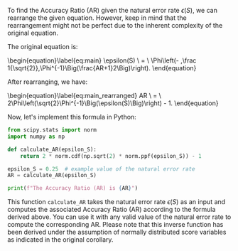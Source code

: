 To find the Accuracy Ratio (AR) given the natural error rate $\epsilon(S)$, we can rearrange the given equation. However, keep in mind that the rearrangement might not be perfect due to the inherent complexity of the original equation. 

The original equation is:

\begin{equation}\label{eq:main}
	\epsilon(S) \ = \ \Phi\left(- \,\frac 1{\sqrt{2}}\,\Phi^{-1}\Big(\frac{AR+1}2\Big)\right).
\end{equation}

After rearranging, we have:

\begin{equation}\label{eq:main_rearranged}
	AR \ = \ 2\Phi\left(\sqrt{2}\Phi^{-1}\Big(\epsilon(S)\Big)\right) - 1.
\end{equation}

Now, let's implement this formula in Python:

```python
from scipy.stats import norm
import numpy as np

def calculate_AR(epsilon_S):
    return 2 * norm.cdf(np.sqrt(2) * norm.ppf(epsilon_S)) - 1

epsilon_S = 0.25  # example value of the natural error rate
AR = calculate_AR(epsilon_S)

print(f"The Accuracy Ratio (AR) is {AR}")
```

This function `calculate_AR` takes the natural error rate $\epsilon(S)$ as an input and computes the associated Accuracy Ratio (AR) according to the formula derived above. You can use it with any valid value of the natural error rate to compute the corresponding AR. Please note that this inverse function has been derived under the assumption of normally distributed score variables as indicated in the original corollary.
